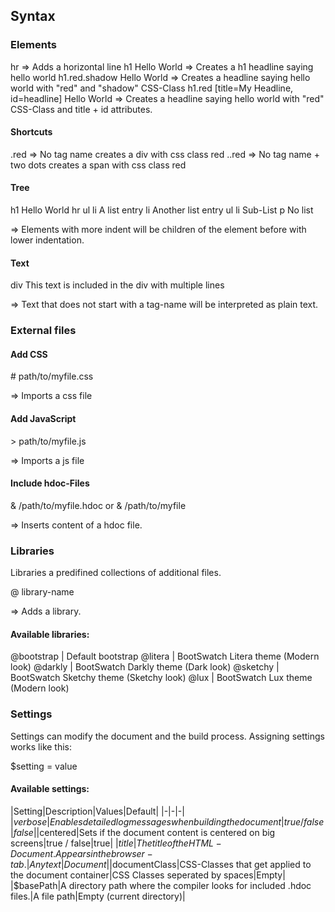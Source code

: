 ## Syntax

### Elements

hr => Adds a horizontal line
h1 Hello World => Creates a h1 headline saying hello world
h1.red.shadow Hello World => Creates a headline saying hello world with "red" and "shadow" CSS-Class
h1.red [title=My Headline, id=headline] Hello World => Creates a headline saying hello world with "red" CSS-Class and title + id attributes.

#### Shortcuts

.red => No tag name creates a div with css class red
..red => No tag name + two dots creates a span with css class red

#### Tree

h1 Hello World
hr
ul
  li A list entry
  li Another list entry
  ul
    li Sub-List
p No list

=> Elements with more indent will be children of the element before with lower indentation.

#### Text

div
  This text is included
  in the div
  with multiple lines

=> Text that does not start with a tag-name will be interpreted as plain text.


### External files

#### Add CSS
\# path/to/myfile.css

=> Imports a css file

#### Add JavaScript
\> path/to/myfile.js

=> Imports a js file

#### Include hdoc-Files
& /path/to/myfile.hdoc
or
& /path/to/myfile

=> Inserts content of a hdoc file.

### Libraries
Libraries a predifined collections of additional files.

@ library-name

=> Adds a library.

#### Available libraries:
@bootstrap | Default bootstrap
@litera | BootSwatch Litera theme (Modern look)
@darkly | BootSwatch Darkly theme (Dark look)
@sketchy | BootSwatch Sketchy theme (Sketchy look)
@lux | BootSwatch Lux theme (Modern look)

### Settings
Settings can modify the document and the build process.
Assigning settings works like this:

$setting = value

#### Available settings:

|Setting|Description|Values|Default|
|-|-|-|
|$verbose|Enables detailed log messages when building the document|true / false|false|
|$centered|Sets if the document content is centered on big screens|true / false|true|
|$title|The title of the HTML-Document. Appears in the browser-tab.|Any text|Document|
|$documentClass|CSS-Classes that get applied to the document container|CSS Classes seperated by spaces|Empty|
|$basePath|A directory path where the compiler looks for included .hdoc files.|A file path|Empty (current directory)|

